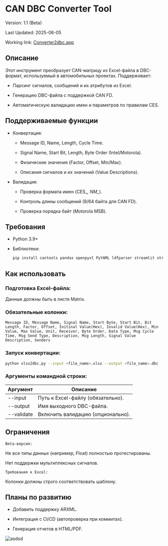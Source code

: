# CAN DBC Converter Tool

Version: 1.1 (Beta)

Last Updated: 2025-06-05

Working link: [Converter2dbc.app](https://convert2dbc-beta.streamlit.app/)

## Описание

Этот инструмент преобразует CAN-матрицу из Excel-файла в DBC-формат, используемый в автомобильных проектах. Поддерживает:

 - Парсинг сигналов, сообщений и их атрибутов из Excel.

 - Генерацию DBC-файла с поддержкой CAN FD.

 - Автоматическую валидацию имен и параметров по правилам CES.


## Поддерживаемые функции

 - Конвертация:

    - Message ID, Name, Length, Cycle Time.

    - Signal Name, Start Bit, Length, Byte Order (Intel/Motorola).
    
    - Физические значения (Factor, Offset, Min/Max).
    
    - Описания сигналов и их значений (Value Descriptions).

 - Валидация:

    - Проверка формата имен (CES_*, NM_*).
    
    - Контроль длины сообщений (8/64 байта для CAN FD).
    
    - Проверка порядка байт (Motorola MSB).


## Требования
- Python 3.9+

- Библиотеки:

  ```bash
  pip install cantools pandas openpyxl PyYAML ldfparser streamlit streamlit_extras lark python-lin canmatrix xlrd datetime
  ```

## Как использовать
### Подготовка Excel-файла:

   Данные должны быть в листе Matrix.

### Обязательные колонки:

```
Message ID, Message Name, Signal Name, Start Byte, Start Bit, Bit Length, Factor, Offset, Initinal Value(Hex), Invalid Value(Hex), Min Value, Max Value, Unit, Receiver, Byte Order, Data Type, Msg Cycle Time, Msg Send Type, Description, Msg Length, Signal Value Description, Senders
```
### Запуск конвертации:

```bash
python xlsx2dbc.py --input <file_name>.xlsx --output <file_name>.dbc
```

### Аргументы командной строки:

| Аргумент | Описание |
|---|---|
| --input | Путь к Excel-файлу (обязательно). |
| --output | Имя выходного DBC-файла. |
| --validate | Включить валидацию (опционально). |

## Ограничения
`Beta-версия:`

Не все типы данных (например, Float) полностью протестированы.

Нет поддержки мультиплексных сигналов.

`Требования к Excel:`

Колонки должны строго соответствовать шаблону.

## Планы по развитию
 - Добавить поддержку ARXML.

 - Интеграция с CI/CD (автопроверка при коммитах).

 - Генерация отчетов в HTML/PDF.

 ![asdsd](https://placehold.co/600x400?text=CAN+LIN+Tools)
